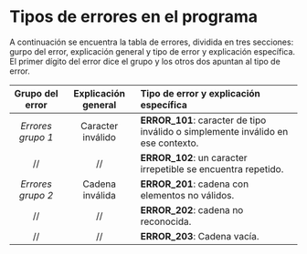 # Tipos de errores en el programa
A continuación se encuentra la tabla de errores, dividida en tres secciones: gurpo del error, explicación general y tipo de error y explicación específica. El primer dígito del error dice el grupo y los otros dos apuntan al tipo de error.

|**Grupo del error**|**Explicación general**|**Tipo de error y explicación específica**|
|:-----------------:|:---------------------:|:-----------------------------------------|
|*Errores grupo 1*|Caracter inválido|**ERROR_101**: caracter de tipo inválido o simplemente inválido en ese contexto.|
|//|//|**ERROR_102**: un caracter irrepetible se encuentra repetido.|
|*Errores grupo 2*|Cadena inválida|**ERROR_201**: cadena con elementos no válidos.|
|//|//|**ERROR_202**: cadena no reconocida.|
|//|//|**ERROR_203**: Cadena vacía.|



